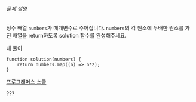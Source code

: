 ###### 문제 설명

정수 배열 `numbers`가 매개변수로 주어집니다. `numbers`의 각 원소에 두배한 원소를 가진 배열을 return하도록 solution 함수를 완성해주세요.

내 풀이
```JS
function solution(numbers) {
    return numbers.map((n) => n*2);
}
```


[프로그래머스 스쿨](https://school.programmers.co.kr/learn/courses/30/lessons/120809/solution_groups?language=javascript)

???